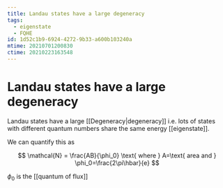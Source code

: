 ```yaml
---
title: Landau states have a large degeneracy
tags:
  - eigenstate
  - FQHE
id: 1d52c1b9-6924-4272-9b33-a600b103240a
mtime: 20210701200830
ctime: 20210223163548
---
```


# Landau states have a large degeneracy

Landau states have a large [[Degeneracy|degeneracy]] i.e. lots of states with different quantum numbers share the same energy [[eigenstate]].

We can quantify this as

$$
\mathcal{N} = \frac{AB}{\phi_0} \text{ where } A=\text{ area   and } \phi_0=\frac{2\pi\hbar}{e}
$$

$\phi_0$ is the [[quantum of flux]]
